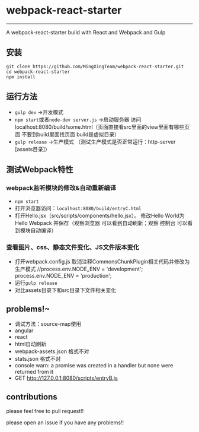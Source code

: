 # webpack-react-starter 
--------------------------

A webpack-react-starter build with React and Webpack and Gulp

## 安装

```
git clone https://github.com/MingXingTeam/webpack-react-starter.git
cd webpack-react-starter
npm install
```

## 运行方法

+ `gulp dev` 						  ->开发模式
+ `npm start`或者`node-dev server.js` ->启动服务器 访问localhost:8080/build/some.html（页面直接看src里面的view里面有哪些页面 不要到build里面找页面
build是虚拟目录）
+ `gulp release` 					  ->生产模式
（测试生产模式是否正常运行：http-server [assets目录]）


## 测试Webpack特性

### webpack监听模块的修改&自动重新编译

+ `npm start`
+ 打开浏览器访问：`localhost:8080/build/entryC.html`
+ 打开Hello.jsx（src/scripts/components/hello.jsx）。 修改Hello World为Hello Webpack 并保存（观察浏览器 可以看到自动刷新；观察
控制台 可以看到模块自动编译）

### 查看图片、css、静态文件变化、JS文件版本变化

+ 打开webpack.config.js 取消注释CommonsChunkPlugin相关代码并修改为生产模式
//process.env.NODE_ENV = 'development';
process.env.NODE_ENV = 'production';
+ 运行`gulp release`
+ 对比assets目录下和src目录下文件相关变化

## problems!~ 

+ 调试方法：source-map使用
+ angular
+ react
+ html自动刷新
+ webpack-assets.json 格式不对
+ stats.json 格式不对
+ console warn: a promise was created in a handler but none were returned from it
+ GET http://127.0.0.1:8080/scripts/entryB.js


## contributions

please feel free to pull request!!

please open an issue if you have any problems!! 







